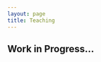 ```yaml
---
layout: page
title: Teaching
---
```

## Work in Progress...
<!-- 
Here are some of the resources students have found particularly useful for 61B and 61BL over the semesters

## Asymptotics
Asymptotics has been a particularly complicated subject, and I for one did not pay enough attention to lecture or go to dicussion enough to catch onto things without the help of last minute CSM review sessions. When I took the course in  -->
